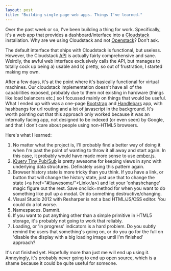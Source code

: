 ```yaml
---
layout: post
title: "Building single-page web apps. Things I've learned."
---
```

Over the past week or so, I've been building a thing for work. Specifically, it's a web app that provides a dashboard/interface into a [Cloudstack](http://incubator.apache.org/cloudstack/) installation. Why are we using Cloudstack and not [Openstack](http://www.openstack.org/)? Don't ask.

The default interface that ships with Cloudstack is functional, but useless. However, the Cloudstack [API](http://download.cloud.com/releases/3.0.0/api_3.0.0/TOC_User.html) is actually fairly comprehensive and sane. Weirdly, the awful web interface exclusively calls the API, but manages to totally cock up being a) usable and b) pretty, so out of frustration, I started making my own.

After a few days, it's at the point where it's basically functional for virtual machines. Our cloudstack implementation doesn't have all of the capabilities exposed, probably due to them not existing in hardware (things like load balancers etc.) so I focussed mainly on things that would be useful. What I ended up with was a one-page [Bootstrap](http://twitter.github.com/bootstrap/) and [Handlebars](http://handlebarsjs.com/) app, with hashbangs for url routing and a lot of javascript in the background. It's worth pointing out that this approach only worked because it was an internally facing app, not designed to be indexed (or even seen) by Google, and that I don't care about people using non-HTML5 browsers.

Here's what I learned:

1. No matter what the project is, I'll probably find a better way of doing it when I'm past the point of wanting to throw it all away and start again. In this case, it probably would have made more sense to use [ember.js](http://emberjs.com/).
2. [jQuery Tiny Pub/Sub](https://github.com/cowboy/jquery-tiny-pubsub) is pretty awesome for keeping views in sync with underlying data structures. Definately using this pattern again.
3. Browser history state is more tricky than you think. If you have a link, or button that will change the history state, just use that to change the state (&lt;a href="#!/awesome/"&gt;Link&lt;/a&gt;) and let your 'onhashchange' magic figure out the rest. Save onclick=method for when you want to do something like pull up a modal. Or do something destructive/changing.
4. Visual Studio 2012 with Resharper is not a bad HTML/JS/CSS editor. You could do a lot worse.
5. Namespaces. Dammit.
6. If you want to put anything other than a simple primitive in HTML5 storage, it's probably not going to work that reliably.
7. Loading, or 'in progress' indicators is a hard problem. Do you subtly remind the users that something's going on, or do you go for the full on 'disable the display with a big loading image until I'm finished' approach?

It's not finished yet. Hopefully more than just me will end up using it. Annoyingly, it's probably never going to end up open source, which is a shame because it could be quite useful for someone.
